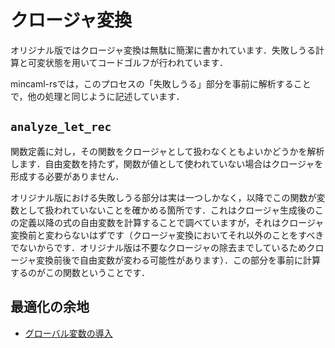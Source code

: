# クロージャ変換

オリジナル版ではクロージャ変換は無駄に簡潔に書かれています．失敗しうる計算と可変状態を用いてコードゴルフが行われています．

mincaml-rsでは，このプロセスの「失敗しうる」部分を事前に解析することで，他の処理と同じように記述しています．

## `analyze_let_rec`

関数定義に対し，その関数をクロージャとして扱わなくともよいかどうかを解析します．自由変数を持たず，関数が値として使われていない場合はクロージャを形成する必要がありません．

オリジナル版における失敗しうる部分は実は一つしかなく，以降でこの関数が変数として扱われていないことを確かめる箇所です．これはクロージャ生成後のこの定義以降の式の自由変数を計算することで調べていますが，それはクロージャ変換前と変わらないはずです（クロージャ変換においてそれ以外のことをすべきでないからです．オリジナル版は不要なクロージャの除去までしているためクロージャ変換前後で自由変数が変わる可能性があります）．この部分を事前に計算するのがこの関数ということです．

## 最適化の余地

- [グローバル変数の導入](../optimization/global_variable.md)
